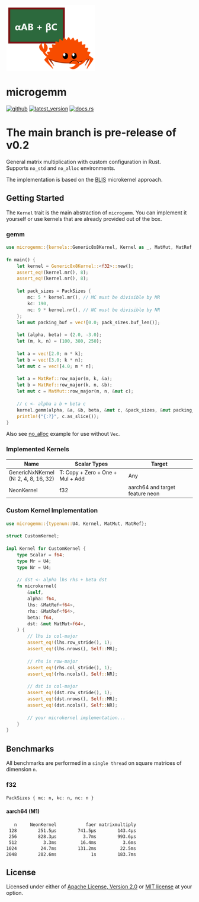 <img align="middle" src="./assets/logo.png" width="240px" alt="αAB + βC">

# microgemm
[![github]](https://github.com/cospectrum/microgemm)
[![latest_version]][crates.io]
[![docs.rs]](https://docs.rs/microgemm)

[github]: https://img.shields.io/badge/github-cospectrum/microgemm-8da0cb?logo=github
[latest_version]: https://img.shields.io/crates/v/microgemm.svg?logo=rust
[crates.io]: https://crates.io/crates/microgemm
[docs.rs]: https://img.shields.io/badge/docs.rs-microgemm-66c2a5?logo=docs.rs

# The main branch is pre-release of v0.2

General matrix multiplication with custom configuration in Rust. <br>
Supports `no_std` and `no_alloc` environments.

The implementation is based on the [BLIS](https://github.com/flame/blis) microkernel approach.

## Getting Started

The `Kernel` trait is the main abstraction of `microgemm`.
You can implement it yourself or use kernels that are already provided out of the box.

### gemm

```rust
use microgemm::{kernels::Generic8x8Kernel, Kernel as _, MatMut, MatRef, PackSizes};

fn main() {
    let kernel = Generic8x8Kernel::<f32>::new();
    assert_eq!(kernel.mr(), 8);
    assert_eq!(kernel.nr(), 8);

    let pack_sizes = PackSizes {
        mc: 5 * kernel.mr(), // MC must be divisible by MR
        kc: 190,
        nc: 9 * kernel.nr(), // NC must be divisible by NR
    };
    let mut packing_buf = vec![0.0; pack_sizes.buf_len()];

    let (alpha, beta) = (2.0, -3.0);
    let (m, k, n) = (100, 380, 250);

    let a = vec![2.0; m * k];
    let b = vec![3.0; k * n];
    let mut c = vec![4.0; m * n];

    let a = MatRef::row_major(m, k, &a);
    let b = MatRef::row_major(k, n, &b);
    let mut c = MatMut::row_major(m, n, &mut c);

    // c <- alpha a b + beta c
    kernel.gemm(alpha, &a, &b, beta, &mut c, &pack_sizes, &mut packing_buf);
    println!("{:?}", c.as_slice());
}
```
Also see [no_alloc](./examples/no_alloc.rs) example for use without `Vec`.

### Implemented Kernels

| Name | Scalar Types | Target |
| ---- | ------------ | ------ |
| GenericNxNKernel <br> (N: 2, 4, 8, 16, 32) | T: Copy + Zero + One + Mul + Add | Any |
| NeonKernel | f32 | aarch64 and target feature neon |

### Custom Kernel Implementation

```rust
use microgemm::{typenum::U4, Kernel, MatMut, MatRef};

struct CustomKernel;

impl Kernel for CustomKernel {
    type Scalar = f64;
    type Mr = U4;
    type Nr = U4;

    // dst <- alpha lhs rhs + beta dst
    fn microkernel(
        &self,
        alpha: f64,
        lhs: &MatRef<f64>,
        rhs: &MatRef<f64>,
        beta: f64,
        dst: &mut MatMut<f64>,
    ) {
        // lhs is col-major
        assert_eq!(lhs.row_stride(), 1);
        assert_eq!(lhs.nrows(), Self::MR);

        // rhs is row-major
        assert_eq!(rhs.col_stride(), 1);
        assert_eq!(rhs.ncols(), Self::NR);

        // dst is col-major
        assert_eq!(dst.row_stride(), 1);
        assert_eq!(dst.nrows(), Self::MR);
        assert_eq!(dst.ncols(), Self::NR);

        // your microkernel implementation...
    }
}
```

## Benchmarks

All benchmarks are performed in a `single thread` on square matrices of dimension `n`.

### f32
`PackSizes { mc: n, kc: n, nc: n }`

####  aarch64 (M1)

```
   n     NeonKernel           faer matrixmultiply
 128        251.5µs        741.5µs        143.4µs
 256        828.3µs          3.7ms        993.6µs
 512          3.3ms         16.4ms          3.6ms
1024         24.7ms        131.2ms         22.5ms
2048        202.6ms             1s        183.7ms
```

## License
Licensed under either of [Apache License, Version 2.0](./LICENSE-APACHE)
or [MIT license](./LICENSE-MIT) at your option.

